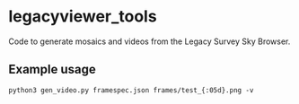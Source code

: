 legacyviewer\_tools
===================

Code to generate mosaics and videos from the Legacy Survey Sky Browser.

Example usage
-------------

    python3 gen_video.py framespec.json frames/test_{:05d}.png -v

